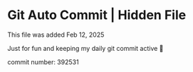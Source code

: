 # Git Auto Commit | Hidden File

This file was added Feb 12, 2025

Just for fun and keeping my daily git commit active 🤪

commit number: 392531
